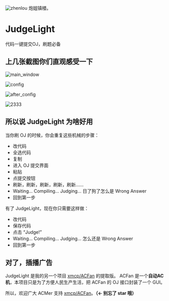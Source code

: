 ![zhenlou](https://cloud.githubusercontent.com/assets/6646473/12144402/58b072d0-b4c2-11e5-8ce7-cc673951444c.png)
炮姐镇楼。

# JudgeLight
代码一键提交OJ，刷题必备

## 上几张截图你们直观感受一下

![main_window](https://cloud.githubusercontent.com/assets/6646473/12144156/e7294c8c-b4c0-11e5-9c80-8ef45c4a88e7.png)

![config](https://cloud.githubusercontent.com/assets/6646473/12144249/628efdb8-b4c1-11e5-984b-a22dc70c57ff.png)

![after_config](https://cloud.githubusercontent.com/assets/6646473/12144193/1a2a91ae-b4c1-11e5-9339-bb60a4f6853e.png)

![2333](https://cloud.githubusercontent.com/assets/6646473/12144216/356c0a88-b4c1-11e5-973f-f1c14f632b2b.png)

## 所以说 JudgeLight 为啥好用

当你刷 OJ 的时候，你会重复这些机械的步骤：

- 改代码
- 全选代码
- 复制
- 进入 OJ 提交界面
- 粘贴
- 点提交按钮
- 刷新，刷新，刷新，刷新，刷新……
- Waiting… Compiling… Judging… 日了狗了怎么是 Wrong Answer
- 回到第一步

有了 JudgeLight，现在你只需要这样做：

- 改代码
- 保存代码
- 点击 “Judge!”
- Waiting… Compiling… Judging… 怎么还是 Wrong Answer
- 回到第一步

## 对了，插播广告

JudgeLight 是我的另一个项目 [xmcp/ACFan](https://github.com/xmcp/acfan) 的提取版。
ACFan 是一个**自动AC机**，本项目只是为了方便人民生产生活，把 ACFan 的 OJ 接口封装了一个 GUI。

所以，欢迎广大 ACMer 支持 [xmcp/ACFan](https://github.com/xmcp/acfan)。**（← 别忘了 star 哦）**
